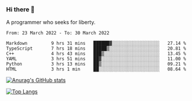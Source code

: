 ### Hi there 👋

<!--
**shejialuo/shejialuo** is a ✨ _special_ ✨ repository because its `README.md` (this file) appears on your GitHub profile.

Here are some ideas to get you started:

- 🔭 I’m currently working on ...
- 🌱 I’m currently learning ...
- 👯 I’m looking to collaborate on ...
- 🤔 I’m looking for help with ...
- 💬 Ask me about ...
- 📫 How to reach me: ...
- 😄 Pronouns: ...
- ⚡ Fun fact: ...
-->

A programmer who seeks for liberty.

<!--START_SECTION:waka-->

```text
From: 23 March 2022 - To: 30 March 2022

Markdown         9 hrs 31 mins   ██████▓░░░░░░░░░░░░░░░░░░   27.14 %
TypeScript       7 hrs 18 mins   █████▒░░░░░░░░░░░░░░░░░░░   20.81 %
C++              4 hrs 43 mins   ███▒░░░░░░░░░░░░░░░░░░░░░   13.45 %
YAML             3 hrs 51 mins   ██▓░░░░░░░░░░░░░░░░░░░░░░   11.00 %
Python           3 hrs 13 mins   ██▒░░░░░░░░░░░░░░░░░░░░░░   09.21 %
HTML             3 hrs 1 min     ██░░░░░░░░░░░░░░░░░░░░░░░   08.64 %
```

<!--END_SECTION:waka-->

[![Anurag's GitHub stats](https://github-readme-stats.vercel.app/api?username=shejialuo&show_icons=true&theme=dracula)](https://github.com/anuraghazra/github-readme-stats)

[![Top Langs](https://github-readme-stats.vercel.app/api/top-langs/?username=shejialuo&layout=compact&hide=javascript,html,css,typescript,tex)](https://github.com/anuraghazra/github-readme-stats)
